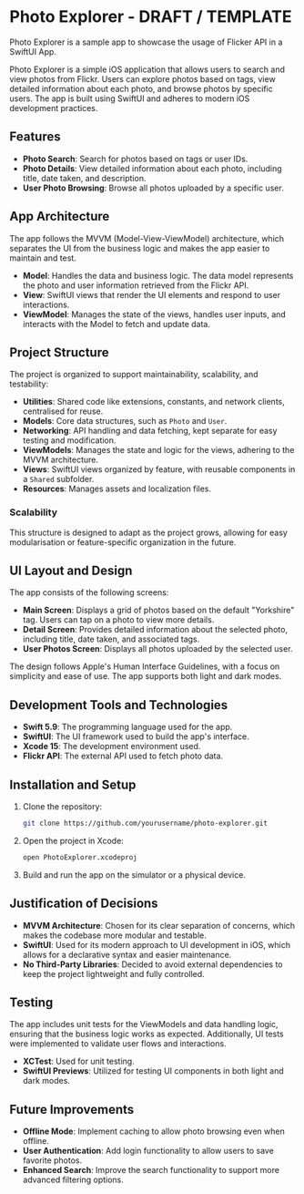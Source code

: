 # Photo Explorer - DRAFT / TEMPLATE

Photo Explorer is a sample app to showcase the usage of Flicker API in a SwiftUI App.

Photo Explorer is a simple iOS application that allows users to search and view photos from Flickr. Users can explore photos based on
tags, view detailed information about each photo, and browse photos by specific users. The app is built using SwiftUI and adheres to
modern iOS development practices.

## Features
- **Photo Search**: Search for photos based on tags or user IDs.
- **Photo Details**: View detailed information about each photo, including title, date taken, and description.
- **User Photo Browsing**: Browse all photos uploaded by a specific user.

## App Architecture
The app follows the MVVM (Model-View-ViewModel) architecture, which separates the UI from the business logic and makes the app easier to maintain and test. 

- **Model**: Handles the data and business logic. The data model represents the photo and user information retrieved from the Flickr API.
- **View**: SwiftUI views that render the UI elements and respond to user interactions.
- **ViewModel**: Manages the state of the views, handles user inputs, and interacts with the Model to fetch and update data.

## Project Structure
The project is organized to support maintainability, scalability, and testability:

- **Utilities**: Shared code like extensions, constants, and network clients, centralised for reuse.
- **Models**: Core data structures, such as `Photo` and `User`.
- **Networking**: API handling and data fetching, kept separate for easy testing and modification.
- **ViewModels**: Manages the state and logic for the views, adhering to the MVVM architecture.
- **Views**: SwiftUI views organized by feature, with reusable components in a `Shared` subfolder.
- **Resources**: Manages assets and localization files.

### Scalability
This structure is designed to adapt as the project grows, allowing for easy modularisation or feature-specific organization in the future.

## UI Layout and Design
The app consists of the following screens:

- **Main Screen**: Displays a grid of photos based on the default "Yorkshire" tag. Users can tap on a photo to view more details.
- **Detail Screen**: Provides detailed information about the selected photo, including title, date taken, and associated tags.
- **User Photos Screen**: Displays all photos uploaded by the selected user.

The design follows Apple's Human Interface Guidelines, with a focus on simplicity and ease of use. The app supports both light and dark modes.

## Development Tools and Technologies
- **Swift 5.9**: The programming language used for the app.
- **SwiftUI**: The UI framework used to build the app's interface.
- **Xcode 15**: The development environment used.
- **Flickr API**: The external API used to fetch photo data.

## Installation and Setup
1. Clone the repository:
   ```bash
   git clone https://github.com/yourusername/photo-explorer.git
   ```
2. Open the project in Xcode:
   ```bash
   open PhotoExplorer.xcodeproj
   ```
3. Build and run the app on the simulator or a physical device.

## Justification of Decisions
- **MVVM Architecture**: Chosen for its clear separation of concerns, which makes the codebase more modular and testable.
- **SwiftUI**: Used for its modern approach to UI development in iOS, which allows for a declarative syntax and easier maintenance.
- **No Third-Party Libraries**: Decided to avoid external dependencies to keep the project lightweight and fully controlled.


## Testing
The app includes unit tests for the ViewModels and data handling logic, ensuring that the business logic works as expected. Additionally, UI tests were implemented to validate user flows and interactions.

- **XCTest**: Used for unit testing.
- **SwiftUI Previews**: Utilized for testing UI components in both light and dark modes.

## Future Improvements
- **Offline Mode**: Implement caching to allow photo browsing even when offline.
- **User Authentication**: Add login functionality to allow users to save favorite photos.
- **Enhanced Search**: Improve the search functionality to support more advanced filtering options.
